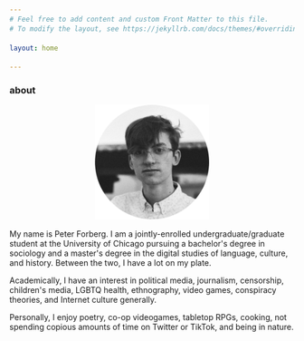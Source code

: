 ```yaml
---
# Feel free to add content and custom Front Matter to this file.
# To modify the layout, see https://jekyllrb.com/docs/themes/#overriding-theme-defaults

layout: home

---
```


### about

<p align="center">
   <img src="peter.png" width="40%" />
</p>

My name is Peter Forberg. I am a jointly-enrolled undergraduate/graduate student at the University of Chicago pursuing a bachelor's degree in sociology and a master's degree in the digital studies of language, culture, and history. Between the two, I have a lot on my plate.

Academically, I have an interest in political media, journalism, censorship, children's media, LGBTQ health, ethnography, video games, conspiracy theories, and Internet culture generally. 

Personally, I enjoy poetry, co-op videogames, tabletop RPGs, cooking, not spending copious amounts of time on Twitter or TikTok, and being in nature. 